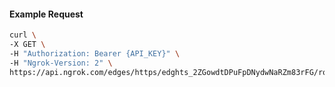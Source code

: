 <!-- Code generated for API Clients. DO NOT EDIT. -->

#### Example Request

```bash
curl \
-X GET \
-H "Authorization: Bearer {API_KEY}" \
-H "Ngrok-Version: 2" \
https://api.ngrok.com/edges/https/edghts_2ZGowdtDPuFpDNydwNaRZm83rFG/routes/edghtsrt_2ZGowbOoU84esUW8920yPXIp7WJ/oidc
```
